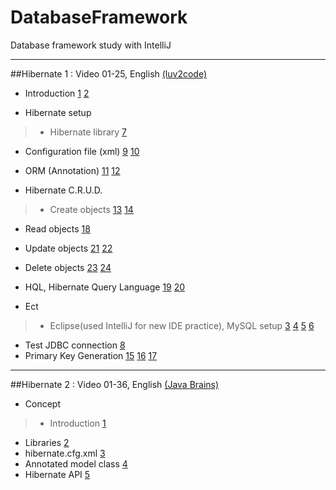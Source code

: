 # DatabaseFramework
Database framework study with IntelliJ

<hr/>

##Hibernate 1 : Video 01-25, English [(luv2code)](https://www.youtube.com/playlist?list=PLEAQNNR8IlB6QiKZP0_5dYoId-7YXOdBe "luv2code")

* Introduction [1](https://www.youtube.com/watch?v=u9DX9Z1zS2Y&index=1&list=PLEAQNNR8IlB6QiKZP0_5dYoId-7YXOdBe) [2](https://www.youtube.com/watch?v=NC7CiHXLcWQ&list=PLEAQNNR8IlB6QiKZP0_5dYoId-7YXOdBe&index=2)

* Hibernate setup

>* Hibernate library [7](https://www.youtube.com/watch?v=gn2IE5_hXDo&list=PLEAQNNR8IlB6QiKZP0_5dYoId-7YXOdBe&index=6)
* Configuration file (xml) [9](https://www.youtube.com/watch?v=uJgd-NlC5co&list=PLEAQNNR8IlB6QiKZP0_5dYoId-7YXOdBe&index=9) [10](https://www.youtube.com/watch?v=kGvAp2N9GkU&list=PLEAQNNR8IlB6QiKZP0_5dYoId-7YXOdBe&index=10)
* ORM (Annotation) [11](https://www.youtube.com/watch?v=6irKoPzB2RM&list=PLEAQNNR8IlB6QiKZP0_5dYoId-7YXOdBe&index=11) [12](https://www.youtube.com/watch?v=ReHc7RtwcH0&index=12&list=PLEAQNNR8IlB6QiKZP0_5dYoId-7YXOdBe)

* Hibernate C.R.U.D.

>* Create objects [13](https://www.youtube.com/watch?v=XT2fZeaY9YQ&index=13&list=PLEAQNNR8IlB6QiKZP0_5dYoId-7YXOdBe) [14](https://www.youtube.com/watch?v=6nKdp7gZkUw&list=PLEAQNNR8IlB6QiKZP0_5dYoId-7YXOdBe&index=14)
* Read objects [18](https://www.youtube.com/watch?v=vip1G6COw4s&index=18&list=PLEAQNNR8IlB6QiKZP0_5dYoId-7YXOdBe)
* Update objects [21](https://www.youtube.com/watch?v=YgJlj0pZgwI&index=21&list=PLEAQNNR8IlB6QiKZP0_5dYoId-7YXOdBe) [22](https://www.youtube.com/watch?v=sVJGFYwR7HQ&list=PLEAQNNR8IlB6QiKZP0_5dYoId-7YXOdBe&index=22)
* Delete objects [23](https://www.youtube.com/watch?v=cMPA-rOIMw0&index=23&list=PLEAQNNR8IlB6QiKZP0_5dYoId-7YXOdBe) [24](https://www.youtube.com/watch?v=jxSSIZXnvVA&list=PLEAQNNR8IlB6QiKZP0_5dYoId-7YXOdBe&index=24)

* HQL, Hibernate Query Language [19](https://www.youtube.com/watch?v=kPjOKYSJcdk&index=19&list=PLEAQNNR8IlB6QiKZP0_5dYoId-7YXOdBe) [20](https://www.youtube.com/watch?v=B9P758Zkjh0&list=PLEAQNNR8IlB6QiKZP0_5dYoId-7YXOdBe&index=20)

* Ect

>* Eclipse(used IntelliJ for new IDE practice), MySQL setup [3](https://www.youtube.com/watch?v=bPJBcn0HusA&index=3&list=PLEAQNNR8IlB6QiKZP0_5dYoId-7YXOdBe) [4](https://www.youtube.com/watch?v=cAGW1BAmVAc&index=4&list=PLEAQNNR8IlB6QiKZP0_5dYoId-7YXOdBe) [5](https://www.youtube.com/watch?v=g-M-vxQOAyY&index=5&list=PLEAQNNR8IlB6QiKZP0_5dYoId-7YXOdBe) [6](https://www.youtube.com/watch?v=gn2IE5_hXDo&list=PLEAQNNR8IlB6QiKZP0_5dYoId-7YXOdBe&index=6)
* Test JDBC connection [8](https://www.youtube.com/watch?v=jstREQfDi8g&index=8&list=PLEAQNNR8IlB6QiKZP0_5dYoId-7YXOdBe)
* Primary Key Generation [15](https://www.youtube.com/watch?v=D4w-UCj0m9c&list=PLEAQNNR8IlB6QiKZP0_5dYoId-7YXOdBe&index=15) [16](https://www.youtube.com/watch?v=MlnNWp7yBLE&list=PLEAQNNR8IlB6QiKZP0_5dYoId-7YXOdBe&index=16) [17](https://www.youtube.com/watch?v=3HfrwKFGI_8&index=17&list=PLEAQNNR8IlB6QiKZP0_5dYoId-7YXOdBe)

<hr/>

##Hibernate 2 : Video 01-36, English [(Java Brains)](https://javabrains.io/topics/hibernate "Java Brains")

* Concept

>* Introduction [1](https://www.youtube.com/watch?v=Yv2xctJxE-w&index=1&list=PL4AFF701184976B25)
* Libraries [2](https://www.youtube.com/watch?v=bzPkebUXxn0&list=PL4AFF701184976B25&index=2)
* hibernate.cfg.xml [3](https://www.youtube.com/watch?v=N2F1zCAf_NU&list=PL4AFF701184976B25&index=3)
* Annotated model class [4](https://www.youtube.com/watch?v=3eXjpve0QaI&index=4&list=PL4AFF701184976B25)
* Hibernate API [5](https://www.youtube.com/watch?v=FFMOZY4z6bE&list=PL4AFF701184976B25&index=5)

